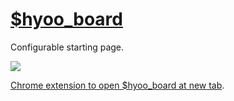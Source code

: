 # [$hyoo_board](https://board.hyoo.ru/)

Configurable starting page.

![](https://i.imgur.com/q6hGG02.png)

[Chrome extension to open $hyoo_board at new tab](./extension).
